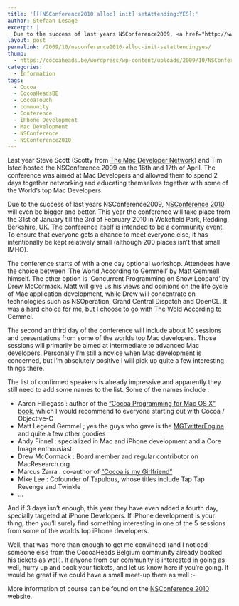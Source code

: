 ```yaml
---
title: '[[[NSConference2010 alloc] init] setAttending:YES];'
author: Stefaan Lesage
excerpt: |
  Due to the success of last years NSConference2009, <a href="http://www.nsconference.com/">NSConference 2010</a> will even be bigger and better.  This year the conference will take place from the 31st of January till the 3rd of February 2010 in Wokefield Park, Redding, Berkshire, UK.  The conference itself is intended to be a community event.  To ensure that everyone gets a chance to meet everyone else, it has intentionally be kept relatively small (although 200 places isn't that small IMHO).
layout: post
permalink: /2009/10/nsconference2010-alloc-init-setattendingyes/
thumb:
  - https://cocoaheads.be/wordpress/wp-content/uploads/2009/10/NSConference2010.png
categories:
  - Information
tags:
  - Cocoa
  - CocoaHeadsBE
  - CocoaTouch
  - community
  - Conference
  - iPhone Development
  - Mac Development
  - NSConference
  - NSConference2010
---
```

Last year Steve Scott (Scotty from [The Mac Developer Network][1]) and Tim Isted hosted the NSConference 2009 on the 16th and 17th of April. The conference was aimed at Mac Developers and allowed them to spend 2 days together networking and educating themselves together with some of the World&#8217;s top Mac Developers.

Due to the success of last years NSConference2009, [NSConference 2010][2] will even be bigger and better. This year the conference will take place from the 31st of January till the 3rd of February 2010 in Wokefield Park, Redding, Berkshire, UK. The conference itself is intended to be a community event. To ensure that everyone gets a chance to meet everyone else, it has intentionally be kept relatively small (although 200 places isn&#8217;t that small IMHO).

The conference starts of with a one day optional workshop. Attendees have the choice between &#8216;The World According to Gemmell&#8217; by Matt Gemmell himself. The other option is &#8216;Concurrent Programming on Snow Leopard&#8217; by Drew McCormack. Matt will give us his views and opinions on the life cycle of Mac application development, while Drew will concentrate on technologies such as NSOperation, Grand Central Dispatch and OpenCL. It was a hard choice for me, but I choose to go with The Wold According to Gemmel.

The second an third day of the conference will include about 10 sessions and presentations from some of the worlds top Mac developers. Those sessions will primarily be aimed at intermediate to advanced Mac developers. Personally I&#8217;m still a novice when Mac development is concerned, but I&#8217;m absolutely positive I will pick up quite a few interesting things there.

The list of confirmed speakers is already impressive and apparently they still need to add some names to the list. Some of the names include : 

  * Aaron Hillegass : author of the [&#8220;Cocoa Programming for Mac OS X&#8221; book][3], which I would recommend to everyone starting out with Cocoa / Objective-C
  * Matt Legend Gemmel ; yes the guys who gave is the [MGTwitterEngine][4] and quite a few other goodies
  * Andy Finnel : specialized in Mac and iPhone development and a Core Image enthousiast
  * Drew McCormack : Board member and regular contributor on MacResearch.org 
  * Marcus Zarra : co-author of [&#8220;Cocoa is my Girlfriend&#8221;][5]
  * Mike Lee : Cofounder of Tapulous, whose titles include Tap Tap Revenge and Twinkle
  * &#8230;

And if 3 days isn&#8217;t enough, this year they have even added a fourth day, specially targeted at iPhone Developers. If iPhone development is your thing, then you&#8217;ll surely find something interesting in one of the 5 sessions from some of the worlds top iPhone developers.

Well, that was more than enough to get me convinced (and I noticed someone else from the CocoaHeads Belgium community already booked his tickets as well). If anyone from our community is interested in going as well, hurry up and book your tickets, and let us know here if you&#8217;re going. It would be great if we could have a small meet-up there as well <img src="https://cocoaheads.be/wordpress/wp-includes/images/smilies/simple-smile.png" alt=":-)" class="wp-smiley" style="height: 1em; max-height: 1em;" />

More information of course can be found on the [NSConference 2010][2] website.

 [1]: http://www.mac-developer-network.com/
 [2]: http://www.nsconference.com/
 [3]: http://www.bookdepository.co.uk/book/9780321503619/Cocoa-Programming-for-Mac-OS-X/?a_aid=devia
 [4]: http://mattgemmell.com/2008/02/22/mgtwitterengine-twitter-from-cocoa
 [5]: http://www.cimgf.com/
